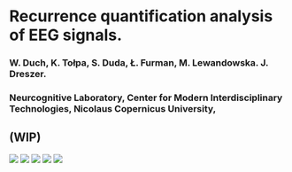 
# Recurrence quantification analysis of EEG signals.

### W. Duch, K. Tołpa, S. Duda, Ł. Furman, M. Lewandowska. J. Dreszer.
### Neurcognitive Laboratory, Center for Modern Interdisciplinary Technologies, Nicolaus Copernicus University,


## (WIP)
![](icon.png)
![](RR_plots/Dist_IB2018A0Z63922_rso_C5_beta_emb_2_td_8_tstamp_16.0.png)
![](RR_plots/Dist_IB2018A0Z63922_rso_C6_beta_emb_2_td_8_tstamp_16.0.png)
![](RR_plots/Dist_IB2018A0Z63922_rso_Cz_beta_emb_2_td_8_tstamp_16.0.png)
![](RR_plots/Dist_IB2018A0Z63922_rso_Fz_beta_emb_2_td_8_tstamp_16.0.png)


